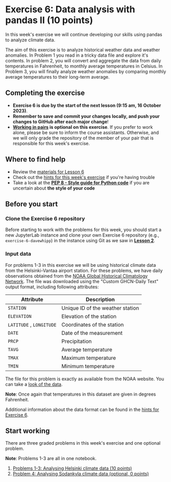 # Exercise 6: Data analysis with pandas II (10 points)

In this week's exercise we will continue developing our skills using pandas to analyze climate data.

The aim of this exercise is to analyze historical weather data and weather anomalies. In Problem 1 you read in a tricky data file and explore it's contents. In problem 2, you will convert and aggregate the data from daily temperatures in Fahrenheit, to monthly average temperatures in Celsius. In Problem 3, you will finally analyze weather anomalies by comparing monthly average temperatures to their long-term average.

## Completing the exercise

- **Exercise 6 is due by the start of the next lesson (9:15 am, 16 October 2023)**.
- **Remember to save and commit your changes locally, and push your changes to GitHub after each major change**!
- **[Working in pairs](https://geo-python-site.readthedocs.io/en/latest/lessons/L2/why-pairs.html) is optional on this exercise**. If you prefer to work alone, please be sure to inform the course assistants. Otherwise, and we will only grade the repository of the member of your pair that is responsible for this week's exercise.

## Where to find help

- Review the [materials for Lesson 6](https://geo-python-site.readthedocs.io/en/latest/lessons/L6/overview.html)
- Check out the [hints for this week's exercise](https://geo-python-site.readthedocs.io/en/latest/lessons/L6/exercise-6.html#exercise-6-hints) if you're having trouble
- Take a look at the **[PEP 8 - Style guide for Python code](https://www.python.org/dev/peps/pep-0008/)** if you are uncertain about **the style of your code**

## Before you start

### Clone the Exercise 6 repository

Before starting to work with the problems for this week, you should start a new JupyterLab instance and clone your own Exercise 6 repository (e.g., `exercise-6-davewhipp`) in the instance using Git as we saw in [**Lesson 2**](https://geo-python-site.readthedocs.io/en/latest/lessons/L2/git-basics.html#clone-a-repository-from-github).

### Input data

For problems 1-3 in this exercise we will be using historical climate data from the Helsinki-Vantaa airport station.
For these problems, we have daily observations obtained from the [NOAA Global Historical Climatology Network](https://www.ncdc.noaa.gov/cdo-web/search?datasetid=GHCND).
The file was downloaded using the "Custom GHCN-Daily Text" output format, including following attributes:

| Attribute                | Description                      |
|--------------------------|----------------------------------|
| `STATION`                | Unique ID of the weather station |
| `ELEVATION`              | Elevation of the station         |
| `LATITUDE` , `LONGITUDE` | Coordinates of the station       |
| `DATE`                   | Date of the measurement          |
| `PRCP`                   | Precipitation                    |
| `TAVG`                   | Average temperature              |
| `TMAX`                   | Maximum temperature              |
| `TMIN`                   | Minimum temperature              |

The file for this problem is exactly as available from the NOAA website. You can take a [look of the data](data/1091402.txt).

**Note**: Once again that temperatures in this dataset are given in degrees Fahrenheit.

Additional information about the data format can be found in the [hints for Exercise 6](https://geo-python-site.readthedocs.io/en/latest/lessons/L6/exercise-6.html#exercise-6-hints).

## Start working

There are three graded problems in this week's exercise and one optional problem.

**Note**: Problems 1-3 are all in one notebook.

1. [Problems 1-3: Analysing Helsinki climate data (10 points)](Exercise-6-problems-1-3.ipynb)
2. [Problem 4: Analysing Sodankyla climate data (optional, 0 points)](Exercise-6-problem-4.ipynb)